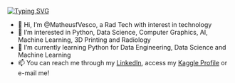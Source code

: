 <a href="https://github.com/matheusfvesco"><img src="https://readme-typing-svg.demolab.com?font=Heebo&duration=1500&pause=500&color=FFFFFF&center=true&multiline=true&width=435&height=85&lines=Matheus+Farinaro+Vesco;Rad+Tech+student+at+%40unifesp;Data+Science+%7C+Python+%7C+Machine+Learning" alt="Typing SVG" /></a>

- 👋 Hi, I’m @MatheusfVesco, a Rad Tech with interest in technology
- 👀 I’m interested in Python, Data Science, Computer Graphics, AI, Machine Learning, 3D Printing and Radiology
- 🌱 I’m currently learning Python for Data Engineering, Data Science and Machine Learning
- 📫 You can reach me through my [LinkedIn](https://www.linkedin.com/in/matheus-farinaro-vesco/), access my [Kaggle Profile](https://www.kaggle.com/matheusfvesco) or e-mail me!

<!---
MatheusfVesco/MatheusfVesco is a ✨ special ✨ repository because its `README.md` (this file) appears on your GitHub profile.
You can click the Preview link to take a look at your changes.
--->
